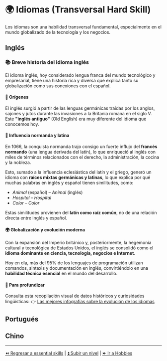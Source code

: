 # 🌍 Idiomas (Transversal Hard Skill)

Los idiomas son una habilidad transversal fundamental, especialmente en el mundo globalizado de la tecnología y los negocios.

## Inglés

### 📚 Breve historia del idioma inglés

El idioma inglés, hoy considerado lengua franca del mundo tecnológico y empresarial, tiene una historia rica y diversa que explica tanto su globalización como sus conexiones con el español.

#### 🧭 Orígenes

El inglés surgió a partir de las lenguas germánicas traídas por los anglos, sajones y jutos durante las invasiones a la Britania romana en el siglo V. Este **"inglés antiguo"** (Old English) era muy diferente del idioma que conocemos hoy.

#### 🏰 Influencia normanda y latina

En 1066, la conquista normanda trajo consigo un fuerte influjo del **francés normando** (una lengua derivada del latín), lo que enriqueció al inglés con miles de términos relacionados con el derecho, la administración, la cocina y la nobleza.

Esto, sumado a la influencia eclesiástica del latín y el griego, generó un idioma con **raíces mixtas germánicas y latinas**, lo que explica por qué muchas palabras en inglés y español tienen similitudes, como:

- *Animal* (español) – *Animal* (inglés)
- *Hospital* – *Hospital*
- *Color* – *Color*

Estas similitudes provienen del **latín como raíz común**, no de una relación directa entre inglés y español.

#### 🌍 Globalización y evolución moderna

Con la expansión del Imperio británico y, posteriormente, la hegemonía cultural y tecnológica de Estados Unidos, el inglés se consolidó como el **idioma dominante en ciencia, tecnología, negocios e Internet**.

Hoy en día, más del 95% de los lenguajes de programación utilizan comandos, sintaxis y documentación en inglés, convirtiéndolo en una **habilidad técnica esencial** en el mundo del desarrollo.

#### 🔗 Para profundizar

Consulta esta recopilación visual de datos históricos y curiosidades lingüísticas:
👉 [Las mejores infografías sobre la evolución de los idiomas](https://www.aprendemas.com/es/blog/idiomas-y-comunicacion/las-mejores-infografias-de-idiomas-evolucion-datos-y-curiosidades-80024)

## Portugués

## Chino

---

[⏪ Regresar a essential skills](../essential/README.md) | [⏫ Subir un nivel](../README.md) | [⏩ Ir a Hobbies](/hobbies/README.md)
